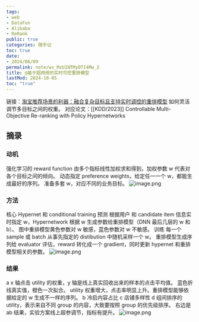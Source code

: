 ```yaml
---
tags:
- web
- DataFun
- Alibaba
- ReRank
public: true
categories: 随手记
toc: true
date:
- 2024/06/09
permalink: note/wx_MzU1NTMyOTI4Mw_2
title: @基于超网络的实时可控重排模型
lastMod: 2024-10-05
toc: "true"
---
```


链接：[淘宝推荐场景的利器：融合复杂目标且支持实时调控的重排模型](https://mp.weixin.qq.com/s?__biz=MzU1NTMyOTI4Mw==&mid=2247693518&idx=2&sn=92f85cf2ba7d39761537252b18f3f817&chksm=fbd846a2ccafcfb4304057c67681f86ea9a3a51e7e7f67064a1b27909e9f89c63b54c9274877&scene=21#wechat_redirect) 如何灵活调节多目标之间的权重。
对应论文：[[KDD/2023]] Controllable Multi-Objective Re-ranking with Policy Hypernetworks
<!--more-->
## 摘录
### 动机
强化学习的 reward function 由多个指标线性加权求和得到，加权参数 w 代表对各个目标之间的倾向。
动态指定 preference weights，给定任一一个 w，都能生成最好的序列。
准备多套 w，对应不同的业务目标。
![image.png](/assets/image_1718352560106_0.png)
### 方法
核心 Hypernet 和 conditional training
预测
根据用户 和 candidate item 信息实时指定 w，Hypernetwork 根据 w 生成参数给重排模型（DNN 最后几层的 w 和 b）。
图中重排模型黄色参数对 w 敏感，蓝色参数对 w 不敏感。
训练
每一个 sample 或 batch 从事先指定的 distibution 中随机采样一个 w。
重排模型生成序列给 evaluator 评估，reward 转化成一个 gradient，同时更新 hypernet 和重排模型相关的参数。
![image.png](/assets/image_1718352871741_0.png)
### 结果
a
x 轴点击 utility 的权重，y 轴是线上真实回收出来的样本的点击平均值。
蓝色折线真实值，橙色一次拟合。
utility 权重增大，点击率明显上升。重排模型能够依据给定的 w 生成不一样的序列。
b 冷启内容占比
c 店铺多样性
d 组间排序的 utility，表示来自不同 group 的内容，大致要按照 group 的优先级排序。
右边是 ab 结果，实验方案线上超参调节，指标有提升。
![image.png](/assets/image_1718353398741_0.png)